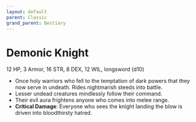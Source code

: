 ```yaml
---
layout: default
parent: Classic
grand_parent: Bestiary
---
```


# Demonic Knight

12 HP, 3 Armor, 16 STR, 8 DEX, 12 WIL, longsword (d10)

- Once holy warriors who fell to the temptation of dark powers that they now serve in undeath. Rides nightmarish steeds into battle.
- Lesser undead creatures mindlessly follow their command.
- Their evil aura frightens anyone who comes into melee range.
- **Critical Damage**: Everyone who sees the knight landing the blow is driven into bloodthirsty hatred.
